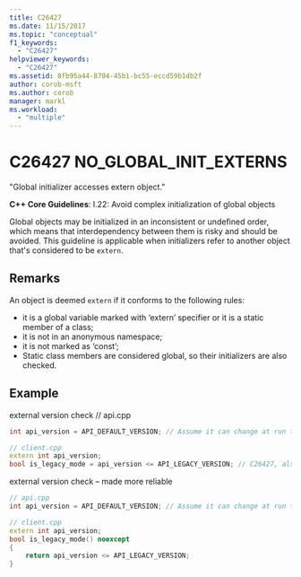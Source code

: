 ```yaml
---
title: C26427
ms.date: 11/15/2017
ms.topic: "conceptual"
f1_keywords:
  - "C26427"
helpviewer_keywords:
  - "C26427"
ms.assetid: 8fb95a44-8704-45b1-bc55-eccd59b1db2f
author: corob-msft
ms.author: corob
manager: markl
ms.workload:
  - "multiple"
---
```

# C26427 NO_GLOBAL_INIT_EXTERNS

"Global initializer accesses extern object."

**C++ Core Guidelines**:
I.22: Avoid complex initialization of global objects

Global objects may be initialized in an inconsistent or undefined order, which means that interdependency between them is risky and should be avoided. This guideline is applicable when initializers refer to another object that's considered to be `extern`.

## Remarks

An object is deemed `extern` if it conforms to the following rules:

- it is a global variable marked with ‘extern’ specifier or it is a static member of a class;
- it is not in an anonymous namespace;
- it is not marked as ‘const’;
- Static class members are considered global, so their initializers are also checked.

## Example

external version check
// api.cpp

```cpp
int api_version = API_DEFAULT_VERSION; // Assume it can change at run time, hence non-const.

// client.cpp
extern int api_version;
bool is_legacy_mode = api_version <= API_LEGACY_VERSION; // C26427, also stale value
```

external version check – made more reliable

```cpp
// api.cpp
int api_version = API_DEFAULT_VERSION; // Assume it can change at run time, hence non-const.

// client.cpp
extern int api_version;
bool is_legacy_mode() noexcept
{
    return api_version <= API_LEGACY_VERSION;
}
```
